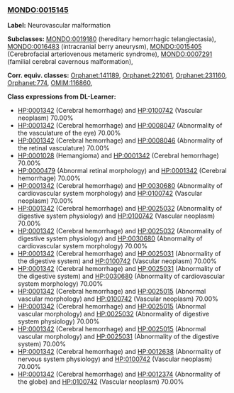 
### [MONDO:0015145](http://purl.obolibrary.org/obo/MONDO_0015145)
**Label:** Neurovascular malformation

**Subclasses:** [MONDO:0019180](http://purl.obolibrary.org/obo/MONDO_0019180) (hereditary hemorrhagic telangiectasia), [MONDO:0016483](http://purl.obolibrary.org/obo/MONDO_0016483) (intracranial berry aneurysm), [MONDO:0015405](http://purl.obolibrary.org/obo/MONDO_0015405) (Cerebrofacial arteriovenous metameric syndrome), [MONDO:0007291](http://purl.obolibrary.org/obo/MONDO_0007291) (familial cerebral cavernous malformation), 

**Corr. equiv. classes:** [Orphanet:141189](http://www.orpha.net/ORDO/Orphanet_141189), [Orphanet:221061](http://www.orpha.net/ORDO/Orphanet_221061), [Orphanet:231160](http://www.orpha.net/ORDO/Orphanet_231160), [Orphanet:774](http://www.orpha.net/ORDO/Orphanet_774), [OMIM:116860](http://purl.obolibrary.org/obo/OMIM_116860), 

**Class expressions from DL-Learner:**

- [HP:0001342](http://purl.obolibrary.org/obo/HP_0001342) (Cerebral hemorrhage) and [HP:0100742](http://purl.obolibrary.org/obo/HP_0100742) (Vascular neoplasm) 70.00%
- [HP:0001342](http://purl.obolibrary.org/obo/HP_0001342) (Cerebral hemorrhage) and [HP:0008047](http://purl.obolibrary.org/obo/HP_0008047) (Abnormality of the vasculature of the eye) 70.00%
- [HP:0001342](http://purl.obolibrary.org/obo/HP_0001342) (Cerebral hemorrhage) and [HP:0008046](http://purl.obolibrary.org/obo/HP_0008046) (Abnormality of the retinal vasculature) 70.00%
- [HP:0001028](http://purl.obolibrary.org/obo/HP_0001028) (Hemangioma) and [HP:0001342](http://purl.obolibrary.org/obo/HP_0001342) (Cerebral hemorrhage) 70.00%
- [HP:0000479](http://purl.obolibrary.org/obo/HP_0000479) (Abnormal retinal morphology) and [HP:0001342](http://purl.obolibrary.org/obo/HP_0001342) (Cerebral hemorrhage) 70.00%
- [HP:0001342](http://purl.obolibrary.org/obo/HP_0001342) (Cerebral hemorrhage) and [HP:0030680](http://purl.obolibrary.org/obo/HP_0030680) (Abnormality of cardiovascular system morphology) and [HP:0100742](http://purl.obolibrary.org/obo/HP_0100742) (Vascular neoplasm) 70.00%
- [HP:0001342](http://purl.obolibrary.org/obo/HP_0001342) (Cerebral hemorrhage) and [HP:0025032](http://purl.obolibrary.org/obo/HP_0025032) (Abnormality of digestive system physiology) and [HP:0100742](http://purl.obolibrary.org/obo/HP_0100742) (Vascular neoplasm) 70.00%
- [HP:0001342](http://purl.obolibrary.org/obo/HP_0001342) (Cerebral hemorrhage) and [HP:0025032](http://purl.obolibrary.org/obo/HP_0025032) (Abnormality of digestive system physiology) and [HP:0030680](http://purl.obolibrary.org/obo/HP_0030680) (Abnormality of cardiovascular system morphology) 70.00%
- [HP:0001342](http://purl.obolibrary.org/obo/HP_0001342) (Cerebral hemorrhage) and [HP:0025031](http://purl.obolibrary.org/obo/HP_0025031) (Abnormality of the digestive system) and [HP:0100742](http://purl.obolibrary.org/obo/HP_0100742) (Vascular neoplasm) 70.00%
- [HP:0001342](http://purl.obolibrary.org/obo/HP_0001342) (Cerebral hemorrhage) and [HP:0025031](http://purl.obolibrary.org/obo/HP_0025031) (Abnormality of the digestive system) and [HP:0030680](http://purl.obolibrary.org/obo/HP_0030680) (Abnormality of cardiovascular system morphology) 70.00%
- [HP:0001342](http://purl.obolibrary.org/obo/HP_0001342) (Cerebral hemorrhage) and [HP:0025015](http://purl.obolibrary.org/obo/HP_0025015) (Abnormal vascular morphology) and [HP:0100742](http://purl.obolibrary.org/obo/HP_0100742) (Vascular neoplasm) 70.00%
- [HP:0001342](http://purl.obolibrary.org/obo/HP_0001342) (Cerebral hemorrhage) and [HP:0025015](http://purl.obolibrary.org/obo/HP_0025015) (Abnormal vascular morphology) and [HP:0025032](http://purl.obolibrary.org/obo/HP_0025032) (Abnormality of digestive system physiology) 70.00%
- [HP:0001342](http://purl.obolibrary.org/obo/HP_0001342) (Cerebral hemorrhage) and [HP:0025015](http://purl.obolibrary.org/obo/HP_0025015) (Abnormal vascular morphology) and [HP:0025031](http://purl.obolibrary.org/obo/HP_0025031) (Abnormality of the digestive system) 70.00%
- [HP:0001342](http://purl.obolibrary.org/obo/HP_0001342) (Cerebral hemorrhage) and [HP:0012638](http://purl.obolibrary.org/obo/HP_0012638) (Abnormality of nervous system physiology) and [HP:0100742](http://purl.obolibrary.org/obo/HP_0100742) (Vascular neoplasm) 70.00%
- [HP:0001342](http://purl.obolibrary.org/obo/HP_0001342) (Cerebral hemorrhage) and [HP:0012374](http://purl.obolibrary.org/obo/HP_0012374) (Abnormality of the globe) and [HP:0100742](http://purl.obolibrary.org/obo/HP_0100742) (Vascular neoplasm) 70.00%


